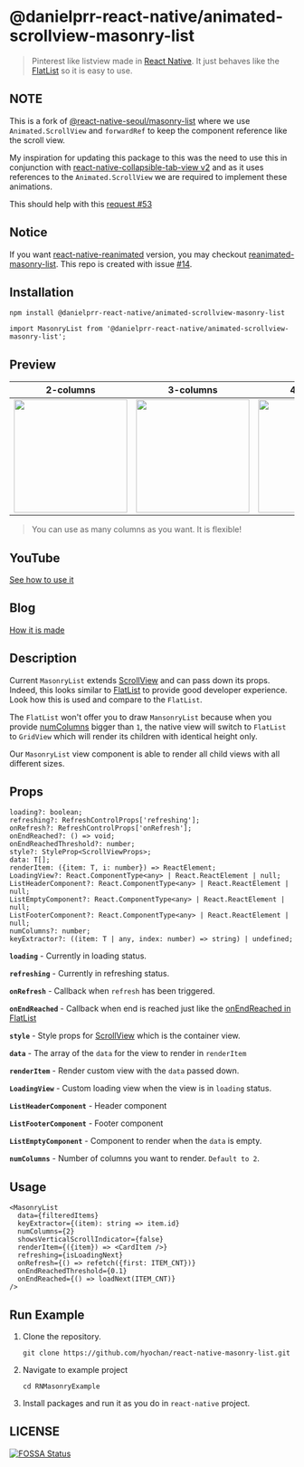 # @danielprr-react-native/animated-scrollview-masonry-list

> Pinterest like listview made in [React Native](https://reactnative.dev). It just behaves like the [FlatList](https://reactnative.dev/docs/next/flatlist) so it is easy to use.

## NOTE

This is a fork of [@react-native-seoul/masonry-list](https://github.com/hyochan/react-native-masonry-list) where we use `Animated.ScrollView` and `forwardRef` to keep the component reference like the scroll view.

My inspiration for updating this package to this was the need to use this in conjunction with [react-native-collapsible-tab-view v2](https://github.com/PedroBern/react-native-collapsible-tab-view/tree/v2) and as it uses references to the `Animated.ScrollView` we are required to implement these animations.

This should help with this [request #53](https://github.com/hyochan/react-native-masonry-list/issues/53)

<!-- [![Npm Version](http://img.shields.io/npm/v/@react-native-seoul/masonry-list.svg?style=flat-square)](https://npmjs.org/package/@react-native-seoul/masonry-list)
[![Downloads](http://img.shields.io/npm/dm/@react-native-seoul/masonry-list.svg?style=flat-square)](https://npmjs.org/package/@react-native-seoul/masonry-list)
[![CI](https://github.com/hyochan/react-native-masonry-list/actions/workflows/ci.yml/badge.svg)](https://github.com/hyochan/react-native-masonry-list/actions/workflows/ci.yml)
[![codecov](https://codecov.io/gh/hyochan/react-native-masonry-list/branch/main/graph/badge.svg?token=MSQVHOV57A)](https://codecov.io/gh/hyochan/react-native-masonry-list)
[![code style: prettier](https://img.shields.io/badge/code_style-prettier-ff69b4.svg?style=flat-square)](https://github.com/prettier/prettier)
[![LICENSE](http://img.shields.io/npm/l/@react-native-seoul/masonry-list.svg?style=flat-square)](https://npmjs.org/package/@react-native-seoul/masonry-list)
[![PRs Welcome](https://img.shields.io/badge/PRs-welcome-brightgreen.svg?style=flat-square)](CONTRIBUTING.md)
[![supports iOS](https://img.shields.io/badge/iOS-4630EB.svg?style=flat-square&logo=APPLE&labelColor=999999&logoColor=fff)](https://itunes.apple.com/app/apple-store/id982107779)
[![supports Android](https://img.shields.io/badge/Android-4630EB.svg?style=flat-square&logo=ANDROID&labelColor=A4C639&logoColor=fff)](https://play.google.com/store/apps/details?id=host.exp.exponent&referrer=www)
[![supports web](https://img.shields.io/badge/web-4630EB.svg?style=flat-square&logo=GOOGLE-CHROME&labelColor=4285F4&logoColor=fff)](https://docs.expo.io/workflow/web/)
[![runs with expo](https://img.shields.io/badge/Runs%20with%20Expo-000.svg?style=flat&logo=EXPO&labelColor=ffffff&logoColor=000)](https://github.com/expo/expo) -->

## Notice

If you want [react-native-reanimated](https://github.com/software-mansion/react-native-reanimated) version, you may checkout [reanimated-masonry-list](https://github.com/hyochan/reanimated-masonry-list). This repo is created with issue [#14](https://github.com/hyochan/react-native-masonry-list/issues/14).

## Installation

```
npm install @danielprr-react-native/animated-scrollview-masonry-list
```

```tsx
import MasonryList from '@danielprr-react-native/animated-scrollview-masonry-list';
```

## Preview

| 2-columns                                                                                                                    |                                                          3-columns                                                           |                                                          4-columns                                                           |
| ---------------------------------------------------------------------------------------------------------------------------- | :--------------------------------------------------------------------------------------------------------------------------: | :--------------------------------------------------------------------------------------------------------------------------: |
| <img src="https://user-images.githubusercontent.com/27461460/116809803-f170e680-ab7a-11eb-8f16-e28a3ab0c741.gif" width=200/> | <img src="https://user-images.githubusercontent.com/27461460/116815966-08bfcc00-ab9b-11eb-9b9f-5928484217d9.gif" width=200/> | <img src="https://user-images.githubusercontent.com/27461460/116815949-f6459280-ab9a-11eb-8434-85f3cc834202.gif" width=200/> |

> You can use as many columns as you want. It is flexible!

## YouTube

[See how to use it](https://www.youtube.com/watch?v=QxSKAcKKW_Q)

## Blog

[How it is made](https://dooboolab.medium.com/react-native-masonry-list-a5365647f2c1)

## Description

Current `MasonryList` extends [ScrollView](https://reactnative.dev/docs/next/scrollview) and can pass down its props. Indeed, this looks similar to [FlatList](https://reactnative.dev/docs/next/flatlist) to provide good developer experience. Look how this is used and compare to the `FlatList`.

The `FlatList` won't offer you to draw `MansonryList` because when you provide [numColumns](https://reactnative.dev/docs/next/flatlist#numcolumns) bigger than `1`, the native view will switch to `FlatList` to `GridView` which will render its children with identical height only.

Our `MasonryList` view component is able to render all child views with all different sizes.

## Props

```tsx
loading?: boolean;
refreshing?: RefreshControlProps['refreshing'];
onRefresh?: RefreshControlProps['onRefresh'];
onEndReached?: () => void;
onEndReachedThreshold?: number;
style?: StyleProp<ScrollViewProps>;
data: T[];
renderItem: ({item: T, i: number}) => ReactElement;
LoadingView?: React.ComponentType<any> | React.ReactElement | null;
ListHeaderComponent?: React.ComponentType<any> | React.ReactElement | null;
ListEmptyComponent?: React.ComponentType<any> | React.ReactElement | null;
ListFooterComponent?: React.ComponentType<any> | React.ReactElement | null;
numColumns?: number;
keyExtractor?: ((item: T | any, index: number) => string) | undefined;
```

**`loading`** - Currently in loading status.

**`refreshing`** - Currently in refreshing status.

**`onRefresh`** - Callback when `refresh` has been triggered.

**`onEndReached`** - Callback when end is reached just like the [onEndReached in FlatList](https://reactnative.dev/docs/flatlist#onendreached)

**`style`** - Style props for [ScrollView](https://reactnative.dev/docs/next/scrollview) which is the container view.

**`data`** - The array of the `data` for the view to render in `renderItem`

**`renderItem`** - Render custom view with the `data` passed down.

**`LoadingView`** - Custom loading view when the view is in `loading` status.

**`ListHeaderComponent`** - Header component

**`ListFooterComponent`** - Footer component

**`ListEmptyComponent`** - Component to render when the `data` is empty.

**`numColumns`** - Number of columns you want to render. `Default to 2`.

## Usage

```tsx
<MasonryList
  data={filteredItems}
  keyExtractor={(item): string => item.id}
  numColumns={2}
  showsVerticalScrollIndicator={false}
  renderItem={({item}) => <CardItem />}
  refreshing={isLoadingNext}
  onRefresh={() => refetch({first: ITEM_CNT})}
  onEndReachedThreshold={0.1}
  onEndReached={() => loadNext(ITEM_CNT)}
/>
```

## Run Example

1. Clone the repository.

   ```
   git clone https://github.com/hyochan/react-native-masonry-list.git
   ```

2. Navigate to example project

   ```
   cd RNMasonryExample
   ```

3. Install packages and run it as you do in `react-native` project.

## LICENSE

[![FOSSA Status](https://app.fossa.com/api/projects/git%2Bgithub.com%2Fhyochan%2Freact-native-masonry-list.svg?type=large)](https://app.fossa.com/projects/git%2Bgithub.com%2Fhyochan%2Freact-native-masonry-list?ref=badge_large)
